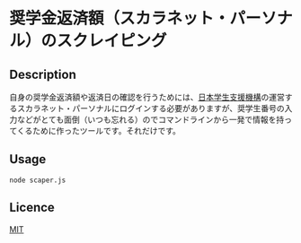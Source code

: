 奨学金返済額（スカラネット・パーソナル）のスクレイピング
====
## Description
自身の奨学金返済額や返済日の確認を行うためには、[日本学生支援機構](https://www.jasso.go.jp)の運営するスカラネット・パーソナルにログインする必要がありますが、奨学生番号の入力などがとても面倒（いつも忘れる）のでコマンドラインから一発で情報を持ってくるために作ったツールです。それだけです。

## Usage
```node scaper.js```

## Licence
[MIT](https://github.com/tcnksm/tool/blob/master/LICENCE)
